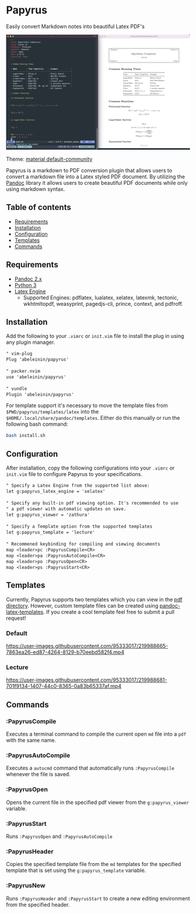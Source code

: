 # Papyrus

Easily convert Markdown notes into beautiful Latex PDF's

![Screenshot example of Papyrus](https://github.com/abeleinin/papyrus/blob/main/examples/example.png?raw=true)

Theme: [material default-community](https://github.com/kaicataldo/material.vim)

Papyrus is a markdown to PDF conversion plugin that allows users to convert a markdown file into a Latex styled PDF document. By utilizing the [Pandoc](https://pandoc.org/) library it allows users to create beautiful PDF documents while only using markdown syntax.

## Table of contents

- [Requirements](#requirements)
- [Installation](#installation)
- [Configuration](#configuration)
- [Templates](#templates)
- [Commands](#commands)

## Requirements

- [Pandoc 2.x](https://pandoc.org/installing.html)
- [Python 3](https://www.python.org/downloads/)
- [Latex Engine](https://pandoc.org/MANUAL.html#option--pdf-engine)
  - Supported Engines: pdflatex, lualatex, xelatex, latexmk, tectonic, wkhtmltopdf, weasyprint, pagedjs-cli, prince, context, and pdfroff.

## Installation

Add the following to your `.vimrc` or `init.vim` file to install the plug in using any plugin manager.

```vim
" vim-plug
Plug 'abeleinin/papyrus'

" packer.nvim
use 'abeleinin/papyrus'

" vundle
Plugin 'abeleinin/papyrus'
```

For template support it's necessary to move the template files from `$PWD/papyrus/templates/latex` into the `$HOME/.local/share/pandoc/templates`. Either do this manually or run the following bash command:

```bash
bash install.sh
```


## Configuration

After installation, copy the following configurations into your `.vimrc` or `init.vim` file to configure Papyrus to your specifications.

```vim
" Specify a Latex Engine from the supported list above:
let g:papyrus_latex_engine = 'xelatex'

" Specify any built-in pdf viewing option. It's recommended to use 
" a pdf viewer with automatic updates on save.
let g:papyrus_viewer = 'zathura'

" Specify a Template option from the supported templates
let g:papyrus_template = 'lecture'

" Recommened keybinding for compiling and viewing documents
map <leader>pc :PapyrusCompile<CR>
map <leader>pa :PapyrusAutoCompile<CR>
map <leader>po :PapyrusOpen<CR>
map <leader>ps :PapyrusStart<CR>
```

## Templates

Currently, Papyrus supports two templates which you can view in the [pdf directory](https://github.com/abeleinin/papyrus/tree/main/templates/pdf). However, custom template files can be created using [pandoc-latex-templates](https://github.com/Wandmalfarbe/pandoc-latex-template). If you create a cool template feel free to submit a pull request!
 
### Default

https://user-images.githubusercontent.com/95333017/219988665-7863ea26-ed87-4264-8129-b70eebd582f4.mp4


### Lecture 

https://user-images.githubusercontent.com/95333017/219988681-701f9134-1407-44c0-8365-0a83b65337af.mp4


## Commands

### :PapyrusCompile

Executes a terminal command to compile the current open `md` file into a `pdf` with the same name.

### :PapyrusAutoCompile

Executes a `autocmd` command that automatically runs `:PapyrusCompile` whenever the file is saved.

### :PapyrusOpen 

Opens the current file in the specified pdf viewer from the `g:papyrus_viewer` variable.

### :PapyrusStart

Runs `:PapyrusOpen` and `:PapyrusAutoCompile` 

### :PapyrusHeader

Copies the specified template file from the `md` templates for the specified template that is set using the `g:papyrus_template` variable.

### :PapyrusNew

Runs `:PapyrusHeader` and `:PapyrusStart` to create a new editing environment from the specified header.


